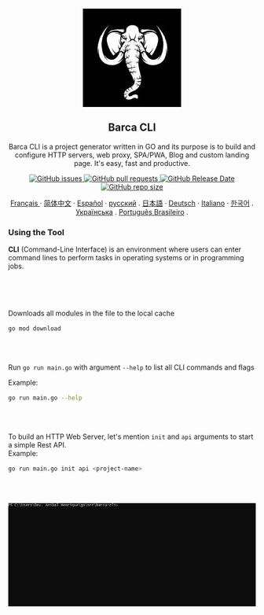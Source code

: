 
<p align="center">
 <img width="200px" height="200" src="/docs/assets/logo/barca-logo.jpeg" align="center" alt="GitHub Readme Stats" />
 <h2 align="center">Barca CLI</h2>
 <p align="center">
  Barca CLI is a project generator written in GO and its purpose is to build and configure HTTP servers, web proxy, SPA/PWA, Blog and custom landing page. It's easy, fast and productive.
  </p>
 </p>
  <p align="center">
    <a href="https://github.com/anuraghazra/github-readme-stats/actions">
      <img alt="GitHub issues" src="https://img.shields.io/github/issues/project-barca/barca-cli">
    </a>
    <a href="https://codecov.io/gh/anuraghazra/github-readme-stats">
      <img alt="GitHub pull requests" src="https://img.shields.io/github/issues-pr/project-barca/barca-cli">
    </a>
    <a href="https://a.paddle.com/v2/click/16413/119403?link=1227">
      <img alt="GitHub Release Date" src="https://img.shields.io/github/release-date/project-barca/barca-cli">
    </a>
    <a href="https://a.paddle.com/v2/click/16413/119403?link=2345">
      <img alt="GitHub repo size" src="https://img.shields.io/github/repo-size/project-barca/barca-cli">
    </a>
  </p>
   
  <p align="center">
    <a href="/docs/lang/readme_fr.md">Français </a>
    ·
    <a href="/docs/lang/readme_cn.md">简体中文</a>
    ·
    <a href="/docs/lang/readme_es.md">Español</a>
    ·
    <a href="/docs/lang/readme_ru.md">русский</a>
    .
    <a href="/docs/lang/readme_ja.md">日本語</a>
    ·
    <a href="/docs/lang/readme_de.md">Deutsch</a>
    ·
    <a href="/docs/lang/readme_it.md">Italiano</a>
    ·
    <a href="/docs/lang/readme_kr.md">한국어</a>
    .
    <a href="/docs/lang/readme_uk.md">Українська</a>
    .
    <a href="/docs/lang/readme_pt-BR.md">Português Brasileiro</a>
    .
  </p>
</p>

### Using the Tool

  **CLI** (Command-Line Interface) is an environment where users can enter command lines to perform tasks in operating systems or in programming jobs.

<br>
<br>
<br>

Downloads all modules in the file to the local cache

```sh
go mod download
```
<br>
<br>

Run `go run main.go` with argument `--help` to list all CLI commands and flags
<br>

Example: 
```sh
go run main.go --help
```

<br>
<br>


To build an HTTP Web Server, let's mention `init` and `api` arguments to start a simple Rest API.
<br>
Example:

```sh
go run main.go init api <project-name>
```


<br>
<br>

<p align="center">
  <img align="center" alt="barca-cli" src="docs/assets/gif/barca-cli-1.gif" />
</p>